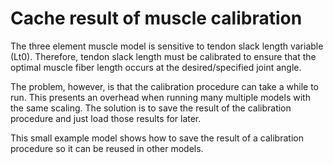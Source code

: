# Cache result of muscle calibration

The three element muscle model is sensitive to tendon slack length variable (Lt0). Therefore, tendon slack length 
must be calibrated to ensure that the optimal muscle fiber length occurs at the desired/specified joint angle.

The problem, however, is that the calibration procedure can take a while to run. This presents an overhead when running many multiple models with the same scaling. 
The solution is to save the result of the calibration procedure and just load those results for later.


This small example model shows how to save the result of a calibration procedure so it can be reused in other models.
